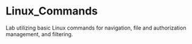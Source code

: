 # Linux_Commands
Lab utilizing basic Linux commands for navigation, file and authorization management, and filtering.
